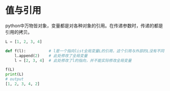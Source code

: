 # 值与引用

python中万物皆对象，变量都是对各种对象的引用。在传递参数时，传递的都是引用的拷贝。

```python
L = [1, 2, 3, 4]

def f(l):          # l是一个指向list全局变量L的引用，这个引用与外部的L没有不同
    l.append(2)    # 此处修改了全局变量
    l = [2, 3, 4]  # 此处修改了l的指向，并不能实际修改全局变量

f(L)
print(L)
# output
[1, 2, 3, 4, 2]
```


